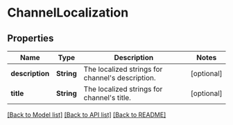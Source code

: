 # ChannelLocalization

## Properties
Name | Type | Description | Notes
------------ | ------------- | ------------- | -------------
**description** | **String** | The localized strings for channel&#39;s description. | [optional] 
**title** | **String** | The localized strings for channel&#39;s title. | [optional] 

[[Back to Model list]](../README.md#documentation-for-models) [[Back to API list]](../README.md#documentation-for-api-endpoints) [[Back to README]](../README.md)


